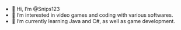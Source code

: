 - 👋 Hi, I’m @Snips123
- 👀 I’m interested in video games and coding with various softwares.
- 🌱 I’m currently learning Java and C#, as well as game development.

<!---
Snips123/Snips123 is a ✨ special ✨ repository because its `README.md` (this file) appears on your GitHub profile.
You can click the Preview link to take a look at your changes.
--->
